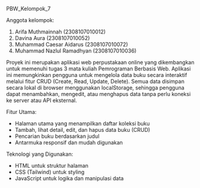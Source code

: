 PBW_Kelompok_7

Anggota kelompok:
  1. Arifa Muthmainnah         (2308107010012)
  2. Davina Aura               (2308107010052)
  3. Muhammad Caesar Aidarus   (2308107010072)
  4. Muhammad Nazlul Ramadhyan (2308107010036)

Proyek ini merupakan aplikasi web perpustakaan online yang dikembangkan untuk memenuhi tugas 3 mata kuliah Pemrograman Berbasis Web. Aplikasi ini memungkinkan pengguna untuk mengelola data buku secara interaktif melalui fitur CRUD (Create, Read, Update, Delete). Semua data disimpan secara lokal di browser menggunakan localStorage, sehingga pengguna dapat menambahkan, mengedit, atau menghapus data tanpa perlu koneksi ke server atau API eksternal.

Fitur Utama:
- Halaman utama yang menampilkan daftar koleksi buku
- Tambah, lihat detail, edit, dan hapus data buku (CRUD)
- Pencarian buku berdasarkan judul
- Antarmuka responsif dan mudah digunakan

Teknologi yang Digunakan:
- HTML untuk struktur halaman
- CSS (Tailwind) untuk styling
- JavaScript untuk logika dan manipulasi data
